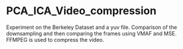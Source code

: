 # PCA_ICA_Video_compression
Experiment on the Berkeley Dataset and a yuv file. Comparison of the downsampling and then comparing the frames using VMAF and MSE. FFMPEG is used to compress the video.

